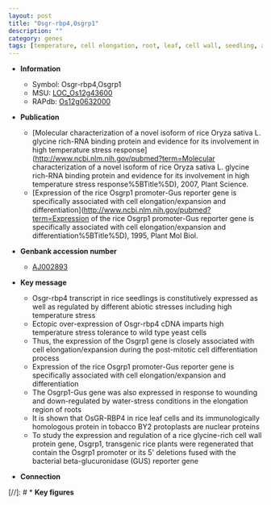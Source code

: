 ```yaml
---
layout: post
title: "Osgr-rbp4,Osgrp1"
description: ""
category: genes
tags: [temperature, cell elongation, root, leaf, cell wall, seedling, abiotic stress]
---
```


* **Information**  
    + Symbol: Osgr-rbp4,Osgrp1  
    + MSU: [LOC_Os12g43600](http://rice.uga.edu/cgi-bin/ORF_infopage.cgi?orf=LOC_Os12g43600)  
    + RAPdb: [Os12g0632000](https://rapdb.dna.affrc.go.jp/locus/?name=Os12g0632000)  

* **Publication**  
    + [Molecular characterization of a novel isoform of rice Oryza sativa L. glycine rich-RNA binding protein and evidence for its involvement in high temperature stress response](http://www.ncbi.nlm.nih.gov/pubmed?term=Molecular characterization of a novel isoform of rice Oryza sativa L. glycine rich-RNA binding protein and evidence for its involvement in high temperature stress response%5BTitle%5D), 2007, Plant Science.
    + [Expression of the rice Osgrp1 promoter-Gus reporter gene is specifically associated with cell elongation/expansion and differentiation](http://www.ncbi.nlm.nih.gov/pubmed?term=Expression of the rice Osgrp1 promoter-Gus reporter gene is specifically associated with cell elongation/expansion and differentiation%5BTitle%5D), 1995, Plant Mol Biol.

* **Genbank accession number**  
    + [AJ002893](http://www.ncbi.nlm.nih.gov/nuccore/AJ002893)

* **Key message**  
    + Osgr-rbp4 transcript in rice seedlings is constitutively expressed as well as regulated by different abiotic stresses including high temperature stress
    + Ectopic over-expression of Osgr-rbp4 cDNA imparts high temperature stress tolerance to wild type yeast cells
    + Thus, the expression of the Osgrp1 gene is closely associated with cell elongation/expansion during the post-mitotic cell differentiation process
    + Expression of the rice Osgrp1 promoter-Gus reporter gene is specifically associated with cell elongation/expansion and differentiation
    + The Osgrp1-Gus gene was also expressed in response to wounding and down-regulated by water-stress conditions in the elongation region of roots
    + It is shown that OsGR-RBP4 in rice leaf cells and its immunologically homologous protein in tobacco BY2 protoplasts are nuclear proteins
    + To study the expression and regulation of a rice glycine-rich cell wall protein gene, Osgrp1, transgenic rice plants were regenerated that contain the Osgrp1 promoter or its 5' deletions fused with the bacterial beta-glucuronidase (GUS) reporter gene

* **Connection**  

[//]: # * **Key figures**  


